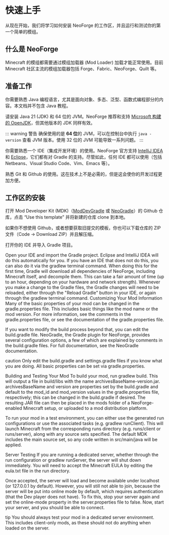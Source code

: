 # 快速上手

从现在开始，我们将学习如何安装 NeoForge 的工作区，并且运行和测试你的第一个简单的模组。

## 什么是 NeoForge

Minecraft 的模组都需要通过模组加载器 (Mod Loader) 加载才能正常使用。目前 Minecraft 社区主流的模组加载器包括 Forge、Fabric、NeoForge、Quilt 等。

## 准备工作

你需要熟悉 Java 编程语言，尤其是面向对象、多态、泛型、函数式编程部分的内容。本文档并不包含 Java 教程。

请安装 Java 21 (JDK) 和 64 位的 JVM。NeoForge 推荐和支持 [Microsoft 构建的 OpenJDK](https://learn.microsoft.com/en-us/java/openjdk/download#openjdk-21)，但其他版本的 JDK 同样有效。

::: warning 警告
确保使用的是 **64 位**的 JVM，可以在控制台中执行 `java -version` 查看 JVM 版本。使用 32 位的 JVM 可能导致一系列问题。
:::

你需要熟悉一个 IDE（集成开发环境）的使用。NeoForge 官方支持 [IntelliJ IDEA](https://www.jetbrains.com/idea/) 和 [Eclipse](https://www.eclipse.org/downloads/)，它们都有对 Gradle 的支持。尽管如此，任何 IDE 都可以使用（包括 Netbeans、Visual Studio Code、Vim、Emacs 等）。

熟悉 Git 和 Github 的使用。这在技术上不是必需的，但是这会使你的开发过程更加方便。

## 工作区的安装

打开 Mod Developer Kit (MDK)（[ModDevGradle](https://github.com/NeoForgeMDKs/MDK-1.21.1-ModDevGradle) 或 [NeoGradle](https://github.com/NeoForgeMDKs/MDK-1.21.1-NeoGradle)）的 Github 仓库，点击 “Use this template” 并将新建的仓库 clone 到本地。

如果你不想使用 Github，或者想要获取旧提交的模板，你也可以下载仓库的 ZIP 文件（Code -> Download ZIP）并且解压缩。

打开你的 IDE 并导入 Gradle 项目。

Open your IDE and import the Gradle project. Eclipse and IntelliJ IDEA will do this automatically for you. If you have an IDE that does not do this, you can also do it via the gradlew terminal command.
When doing this for the first time, Gradle will download all dependencies of NeoForge, including Minecraft itself, and decompile them. This can take a fair amount of time (up to an hour, depending on your hardware and network strength).
Whenever you make a change to the Gradle files, the Gradle changes will need to be reloaded, either through the "Reload Gradle" button in your IDE, or again through the gradlew terminal command.
Customizing Your Mod Information
Many of the basic properties of your mod can be changed in the gradle.properties file. This includes basic things like the mod name or the mod version. For more information, see the comments in the gradle.properties file, or see the documentation of the gradle.properties file.

If you want to modify the build process beyond that, you can edit the build.gradle file. NeoGradle, the Gradle plugin for NeoForge, provides several configuration options, a few of which are explained by comments in the build.gradle files. For full documentation, see the NeoGradle documentation.

caution
Only edit the build.gradle and settings.gradle files if you know what you are doing. All basic properties can be set via gradle.properties.

Building and Testing Your Mod
To build your mod, run gradlew build. This will output a file in build/libs with the name archivesBaseName-version.jar. archivesBaseName and version are properties set by the build.gradle and default to the mod_id and mod_version values in the gradle.properties file, respectively; this can be changed in the build.gradle if desired. The resulting JAR file can then be placed in the mods folder of a NeoForge-enabled Minecraft setup, or uploaded to a mod distribution platform.

To run your mod in a test environment, you can either use the generated run configurations or use the associated tasks (e.g. gradlew runClient). This will launch Minecraft from the corresponding runs directory (e.g. runs/client or runs/server), along with any source sets specified. The default MDK includes the main source set, so any code written in src/main/java will be applied.

Server Testing
If you are running a dedicated server, whether through the run configuration or gradlew runServer, the server will shut down immediately. You will need to accept the Minecraft EULA by editing the eula.txt file in the run directory.

Once accepted, the server will load and become available under localhost (or 127.0.0.1 by default). However, you will still not able to join, because the server will be put into online mode by default, which requires authentication (that the Dev player does not have). To fix this, stop your server again and set the online-mode property in the server.properties file to false. Now, start your server, and you should be able to connect.

tip
You should always test your mod in a dedicated server environment. This includes client-only mods, as these should not do anything when loaded on the server.